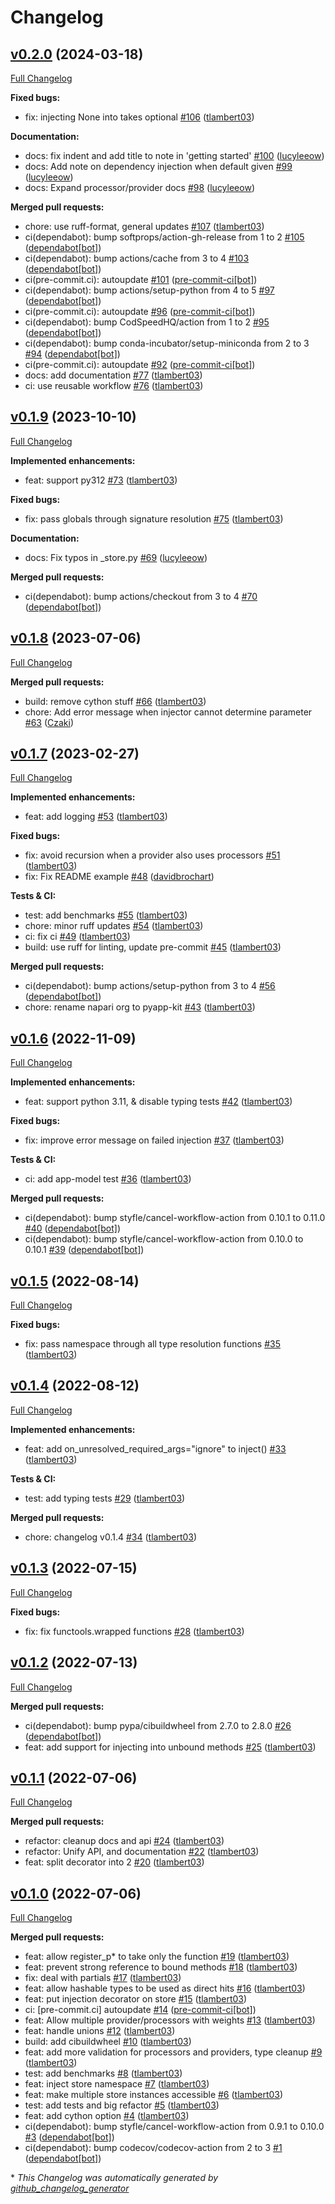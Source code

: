 # Changelog

## [v0.2.0](https://github.com/pyapp-kit/in-n-out/tree/v0.2.0) (2024-03-18)

[Full Changelog](https://github.com/pyapp-kit/in-n-out/compare/v0.1.9...v0.2.0)

**Fixed bugs:**

- fix: injecting None into takes optional [\#106](https://github.com/pyapp-kit/in-n-out/pull/106) ([tlambert03](https://github.com/tlambert03))

**Documentation:**

- docs: fix indent and add title to note in 'getting started' [\#100](https://github.com/pyapp-kit/in-n-out/pull/100) ([lucyleeow](https://github.com/lucyleeow))
- docs: Add note on dependency injection when default given [\#99](https://github.com/pyapp-kit/in-n-out/pull/99) ([lucyleeow](https://github.com/lucyleeow))
- docs: Expand processor/provider docs [\#98](https://github.com/pyapp-kit/in-n-out/pull/98) ([lucyleeow](https://github.com/lucyleeow))

**Merged pull requests:**

- chore: use ruff-format, general updates [\#107](https://github.com/pyapp-kit/in-n-out/pull/107) ([tlambert03](https://github.com/tlambert03))
- ci\(dependabot\): bump softprops/action-gh-release from 1 to 2 [\#105](https://github.com/pyapp-kit/in-n-out/pull/105) ([dependabot[bot]](https://github.com/apps/dependabot))
- ci\(dependabot\): bump actions/cache from 3 to 4 [\#103](https://github.com/pyapp-kit/in-n-out/pull/103) ([dependabot[bot]](https://github.com/apps/dependabot))
- ci\(pre-commit.ci\): autoupdate [\#101](https://github.com/pyapp-kit/in-n-out/pull/101) ([pre-commit-ci[bot]](https://github.com/apps/pre-commit-ci))
- ci\(dependabot\): bump actions/setup-python from 4 to 5 [\#97](https://github.com/pyapp-kit/in-n-out/pull/97) ([dependabot[bot]](https://github.com/apps/dependabot))
- ci\(pre-commit.ci\): autoupdate [\#96](https://github.com/pyapp-kit/in-n-out/pull/96) ([pre-commit-ci[bot]](https://github.com/apps/pre-commit-ci))
- ci\(dependabot\): bump CodSpeedHQ/action from 1 to 2 [\#95](https://github.com/pyapp-kit/in-n-out/pull/95) ([dependabot[bot]](https://github.com/apps/dependabot))
- ci\(dependabot\): bump conda-incubator/setup-miniconda from 2 to 3 [\#94](https://github.com/pyapp-kit/in-n-out/pull/94) ([dependabot[bot]](https://github.com/apps/dependabot))
- ci\(pre-commit.ci\): autoupdate [\#92](https://github.com/pyapp-kit/in-n-out/pull/92) ([pre-commit-ci[bot]](https://github.com/apps/pre-commit-ci))
- docs: add documentation [\#77](https://github.com/pyapp-kit/in-n-out/pull/77) ([tlambert03](https://github.com/tlambert03))
- ci: use reusable workflow [\#76](https://github.com/pyapp-kit/in-n-out/pull/76) ([tlambert03](https://github.com/tlambert03))

## [v0.1.9](https://github.com/pyapp-kit/in-n-out/tree/v0.1.9) (2023-10-10)

[Full Changelog](https://github.com/pyapp-kit/in-n-out/compare/v0.1.8...v0.1.9)

**Implemented enhancements:**

- feat: support py312 [\#73](https://github.com/pyapp-kit/in-n-out/pull/73) ([tlambert03](https://github.com/tlambert03))

**Fixed bugs:**

- fix: pass globals through signature resolution [\#75](https://github.com/pyapp-kit/in-n-out/pull/75) ([tlambert03](https://github.com/tlambert03))

**Documentation:**

- docs: Fix typos in \_store.py [\#69](https://github.com/pyapp-kit/in-n-out/pull/69) ([lucyleeow](https://github.com/lucyleeow))

**Merged pull requests:**

- ci\(dependabot\): bump actions/checkout from 3 to 4 [\#70](https://github.com/pyapp-kit/in-n-out/pull/70) ([dependabot[bot]](https://github.com/apps/dependabot))

## [v0.1.8](https://github.com/pyapp-kit/in-n-out/tree/v0.1.8) (2023-07-06)

[Full Changelog](https://github.com/pyapp-kit/in-n-out/compare/v0.1.7...v0.1.8)

**Merged pull requests:**

- build: remove cython stuff [\#66](https://github.com/pyapp-kit/in-n-out/pull/66) ([tlambert03](https://github.com/tlambert03))
- chore: Add error message when injector cannot determine parameter [\#63](https://github.com/pyapp-kit/in-n-out/pull/63) ([Czaki](https://github.com/Czaki))

## [v0.1.7](https://github.com/pyapp-kit/in-n-out/tree/v0.1.7) (2023-02-27)

[Full Changelog](https://github.com/pyapp-kit/in-n-out/compare/v0.1.6...v0.1.7)

**Implemented enhancements:**

- feat: add logging [\#53](https://github.com/pyapp-kit/in-n-out/pull/53) ([tlambert03](https://github.com/tlambert03))

**Fixed bugs:**

- fix: avoid recursion when a provider also uses processors [\#51](https://github.com/pyapp-kit/in-n-out/pull/51) ([tlambert03](https://github.com/tlambert03))
- fix: Fix README example [\#48](https://github.com/pyapp-kit/in-n-out/pull/48) ([davidbrochart](https://github.com/davidbrochart))

**Tests & CI:**

- test: add benchmarks [\#55](https://github.com/pyapp-kit/in-n-out/pull/55) ([tlambert03](https://github.com/tlambert03))
- chore: minor ruff updates [\#54](https://github.com/pyapp-kit/in-n-out/pull/54) ([tlambert03](https://github.com/tlambert03))
- ci: fix ci [\#49](https://github.com/pyapp-kit/in-n-out/pull/49) ([tlambert03](https://github.com/tlambert03))
- build: use ruff for linting, update pre-commit [\#45](https://github.com/pyapp-kit/in-n-out/pull/45) ([tlambert03](https://github.com/tlambert03))

**Merged pull requests:**

- ci\(dependabot\): bump actions/setup-python from 3 to 4 [\#56](https://github.com/pyapp-kit/in-n-out/pull/56) ([dependabot[bot]](https://github.com/apps/dependabot))
- chore: rename napari org to pyapp-kit [\#43](https://github.com/pyapp-kit/in-n-out/pull/43) ([tlambert03](https://github.com/tlambert03))

## [v0.1.6](https://github.com/pyapp-kit/in-n-out/tree/v0.1.6) (2022-11-09)

[Full Changelog](https://github.com/pyapp-kit/in-n-out/compare/v0.1.5...v0.1.6)

**Implemented enhancements:**

- feat: support python 3.11,  & disable typing tests [\#42](https://github.com/pyapp-kit/in-n-out/pull/42) ([tlambert03](https://github.com/tlambert03))

**Fixed bugs:**

- fix: improve error message on failed injection [\#37](https://github.com/pyapp-kit/in-n-out/pull/37) ([tlambert03](https://github.com/tlambert03))

**Tests & CI:**

- ci: add app-model test [\#36](https://github.com/pyapp-kit/in-n-out/pull/36) ([tlambert03](https://github.com/tlambert03))

**Merged pull requests:**

- ci\(dependabot\): bump styfle/cancel-workflow-action from 0.10.1 to 0.11.0 [\#40](https://github.com/pyapp-kit/in-n-out/pull/40) ([dependabot[bot]](https://github.com/apps/dependabot))
- ci\(dependabot\): bump styfle/cancel-workflow-action from 0.10.0 to 0.10.1 [\#39](https://github.com/pyapp-kit/in-n-out/pull/39) ([dependabot[bot]](https://github.com/apps/dependabot))

## [v0.1.5](https://github.com/pyapp-kit/in-n-out/tree/v0.1.5) (2022-08-14)

[Full Changelog](https://github.com/pyapp-kit/in-n-out/compare/v0.1.4...v0.1.5)

**Fixed bugs:**

- fix: pass namespace through all type resolution functions [\#35](https://github.com/pyapp-kit/in-n-out/pull/35) ([tlambert03](https://github.com/tlambert03))

## [v0.1.4](https://github.com/pyapp-kit/in-n-out/tree/v0.1.4) (2022-08-12)

[Full Changelog](https://github.com/pyapp-kit/in-n-out/compare/v0.1.3...v0.1.4)

**Implemented enhancements:**

- feat: add on\_unresolved\_required\_args="ignore" to inject\(\) [\#33](https://github.com/pyapp-kit/in-n-out/pull/33) ([tlambert03](https://github.com/tlambert03))

**Tests & CI:**

- test: add typing tests [\#29](https://github.com/pyapp-kit/in-n-out/pull/29) ([tlambert03](https://github.com/tlambert03))

**Merged pull requests:**

- chore: changelog v0.1.4 [\#34](https://github.com/pyapp-kit/in-n-out/pull/34) ([tlambert03](https://github.com/tlambert03))

## [v0.1.3](https://github.com/pyapp-kit/in-n-out/tree/v0.1.3) (2022-07-15)

[Full Changelog](https://github.com/pyapp-kit/in-n-out/compare/v0.1.2...v0.1.3)

**Fixed bugs:**

- fix: fix functools.wrapped functions [\#28](https://github.com/pyapp-kit/in-n-out/pull/28) ([tlambert03](https://github.com/tlambert03))

## [v0.1.2](https://github.com/pyapp-kit/in-n-out/tree/v0.1.2) (2022-07-13)

[Full Changelog](https://github.com/pyapp-kit/in-n-out/compare/v0.1.1...v0.1.2)

**Merged pull requests:**

- ci\(dependabot\): bump pypa/cibuildwheel from 2.7.0 to 2.8.0 [\#26](https://github.com/pyapp-kit/in-n-out/pull/26) ([dependabot[bot]](https://github.com/apps/dependabot))
- feat: add support for injecting into unbound methods [\#25](https://github.com/pyapp-kit/in-n-out/pull/25) ([tlambert03](https://github.com/tlambert03))

## [v0.1.1](https://github.com/pyapp-kit/in-n-out/tree/v0.1.1) (2022-07-06)

[Full Changelog](https://github.com/pyapp-kit/in-n-out/compare/v0.1.0...v0.1.1)

**Merged pull requests:**

- refactor: cleanup docs and api [\#24](https://github.com/pyapp-kit/in-n-out/pull/24) ([tlambert03](https://github.com/tlambert03))
- refactor: Unify API, and documentation [\#22](https://github.com/pyapp-kit/in-n-out/pull/22) ([tlambert03](https://github.com/tlambert03))
- feat: split decorator into 2 [\#20](https://github.com/pyapp-kit/in-n-out/pull/20) ([tlambert03](https://github.com/tlambert03))

## [v0.1.0](https://github.com/pyapp-kit/in-n-out/tree/v0.1.0) (2022-07-06)

[Full Changelog](https://github.com/pyapp-kit/in-n-out/compare/78b545996ae08fae199e8c81295cdedb24b86fe1...v0.1.0)

**Merged pull requests:**

- feat: allow register\_p\* to take only the function [\#19](https://github.com/pyapp-kit/in-n-out/pull/19) ([tlambert03](https://github.com/tlambert03))
- feat: prevent strong reference to bound methods [\#18](https://github.com/pyapp-kit/in-n-out/pull/18) ([tlambert03](https://github.com/tlambert03))
- fix: deal with partials [\#17](https://github.com/pyapp-kit/in-n-out/pull/17) ([tlambert03](https://github.com/tlambert03))
- feat: allow hashable types to be used as direct hits [\#16](https://github.com/pyapp-kit/in-n-out/pull/16) ([tlambert03](https://github.com/tlambert03))
- feat: put injection decorator on store [\#15](https://github.com/pyapp-kit/in-n-out/pull/15) ([tlambert03](https://github.com/tlambert03))
- ci: \[pre-commit.ci\] autoupdate [\#14](https://github.com/pyapp-kit/in-n-out/pull/14) ([pre-commit-ci[bot]](https://github.com/apps/pre-commit-ci))
- feat: Allow multiple provider/processors with weights [\#13](https://github.com/pyapp-kit/in-n-out/pull/13) ([tlambert03](https://github.com/tlambert03))
- feat: handle unions [\#12](https://github.com/pyapp-kit/in-n-out/pull/12) ([tlambert03](https://github.com/tlambert03))
- build: add cibuildwheel [\#10](https://github.com/pyapp-kit/in-n-out/pull/10) ([tlambert03](https://github.com/tlambert03))
- feat: add more validation for processors and providers, type cleanup [\#9](https://github.com/pyapp-kit/in-n-out/pull/9) ([tlambert03](https://github.com/tlambert03))
- test: add benchmarks [\#8](https://github.com/pyapp-kit/in-n-out/pull/8) ([tlambert03](https://github.com/tlambert03))
- feat: inject store namespace [\#7](https://github.com/pyapp-kit/in-n-out/pull/7) ([tlambert03](https://github.com/tlambert03))
- feat: make multiple store instances accessible [\#6](https://github.com/pyapp-kit/in-n-out/pull/6) ([tlambert03](https://github.com/tlambert03))
- test: add tests and big refactor [\#5](https://github.com/pyapp-kit/in-n-out/pull/5) ([tlambert03](https://github.com/tlambert03))
- feat: add cython option [\#4](https://github.com/pyapp-kit/in-n-out/pull/4) ([tlambert03](https://github.com/tlambert03))
- ci\(dependabot\): bump styfle/cancel-workflow-action from 0.9.1 to 0.10.0 [\#3](https://github.com/pyapp-kit/in-n-out/pull/3) ([dependabot[bot]](https://github.com/apps/dependabot))
- ci\(dependabot\): bump codecov/codecov-action from 2 to 3 [\#1](https://github.com/pyapp-kit/in-n-out/pull/1) ([dependabot[bot]](https://github.com/apps/dependabot))



\* *This Changelog was automatically generated by [github_changelog_generator](https://github.com/github-changelog-generator/github-changelog-generator)*
